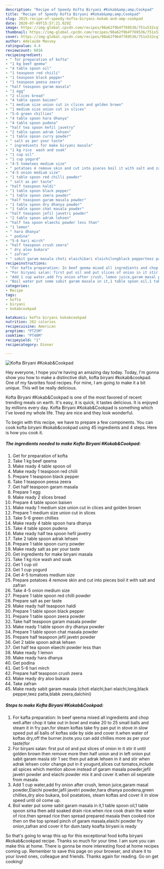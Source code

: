 ```yaml
---
description: "Recipe of Speedy Kofta Biryani #Kokab&amp;amp;Cookpad"
title: "Recipe of Speedy Kofta Biryani #Kokab&amp;amp;Cookpad"
slug: 2015-recipe-of-speedy-kofta-biryani-kokab-and-amp-cookpad
date: 2020-07-09T15:57:21.029Z
image: https://img-global.cpcdn.com/recipes/98a62f9b4f769536/751x532cq70/kofta-biryani-kokabcookpad-recipe-main-photo.jpg
thumbnail: https://img-global.cpcdn.com/recipes/98a62f9b4f769536/751x532cq70/kofta-biryani-kokabcookpad-recipe-main-photo.jpg
cover: https://img-global.cpcdn.com/recipes/98a62f9b4f769536/751x532cq70/kofta-biryani-kokabcookpad-recipe-main-photo.jpg
author: Adelaide Massey
ratingvalue: 4.4
reviewcount: 6016
recipeingredient:
- " for preparation of kofta"
- "1 kg beef qeema"
- "4 table spoon oil"
- "1 teaspoon red chiili"
- "1 teaspoon black pepper"
- "1 teaspoon peesa zeera"
- "half teaspoon garam masala"
- "1 egg"
- "2 slices bread"
- "4 table spoon baisen"
- "1 medium size union cut in clices and golden brown"
- "1 medium size union cut in slices"
- "5-6 green chillies"
- "4 table spoon hara dhanya"
- "4 table spoon pudena"
- "half tea spoon hefil javetry"
- "2 table spoon adrak lehsen"
- "1 table spoon curry powder"
- " salt as per your taste"
- " ingredients for make biryani masala"
- "1 kg rice  wash and soak"
- "1 cup oil"
- "1 cup yogurd"
- "4-5 tomatoes medium size"
- " potatoes 4 remove skin and cut into pieces boil it with salt and zafran"
- "4-5 onion medium size"
- "1 table spoon red chilli powder"
- " salt as per taste"
- "half teaspoon haldi"
- "1 table spoon black pepper"
- "1 table spoon zeera powder"
- "half teaspoon garam masala powder"
- "1 table spoon dry dhanya powder"
- "1 table spoon chat masala powder"
- "half teaspoon jefil javetri powder"
- "2 table spoon adrak lehsen"
- "half tea spoon elaechi powder less than"
- "1 lemon"
- " hara dhanya"
- " podina"
- "5-6 hari mirch"
- "half teaspoon crush zeera"
- " dry aloo bukara"
- " zafran"
- " sabit garam masala choti elaichibari elaichilongblack pepperteez pattablabk zeeradalchini"
recipeinstructions:
- "For kafta preparation: In beef qeema mixed all ingredients and chop well.after chop it take out in bowl and make 20 to 25 small balls and steam it in fry pan.for steam koftas take fry pan put in stove in slow speed put all balls of koftas side by side and cover it.when water of koftas dry,off the burner.(note.you can add chillies more as per your taste)for"
- "For biryani salan: first put oil and put slices of onion in it stir it until golden brown then remove more then half union and in left onion put sabit garam masla stir 1 sec then put adrak lehsen in it and stir when adrak lehsen color change put in it yougurd,slices cut tomatos,include all spices which mention above instead of garam masala powder,jefil javetri powder and elaichi powder mix it and cover it.when oil seperate from masala."
- "Add 1 cup water,add fry onion after crush, lemon juice,garam masal powder,Elaichi powder,jafil javetri powder,hara dhanya poodena,green chillies,dry aloo bukara, boil poatatoes, steam koftas and cover it in slow speed until oil come up."
- "Boil water put some sabit garam masala in it,1 table spoon oil,1 table spoon sirka then add soaked drain rice.when rice cook drain the water of rice.then spread rice then spread prepared masala then cooked rice then on the top spread pinch of garam masala,elaichi powder fry onion,zafran and cover it for dum.tasty koafta biryani is ready"
categories:
- Recipe
tags:
- kofta
- biryani
- kokabcookpad

katakunci: kofta biryani kokabcookpad 
nutrition: 262 calories
recipecuisine: American
preptime: "PT25M"
cooktime: "PT40M"
recipeyield: "1"
recipecategory: Dinner

---
```



![Kofta Biryani #Kokab&amp;Cookpad](https://img-global.cpcdn.com/recipes/98a62f9b4f769536/751x532cq70/kofta-biryani-kokabcookpad-recipe-main-photo.jpg)

Hey everyone, I hope you're having an amazing day today. Today, I'm gonna show you how to make a distinctive dish, kofta biryani #kokab&amp;cookpad. One of my favorites food recipes. For mine, I am going to make it a bit unique. This will be really delicious.

Kofta Biryani #Kokab&amp;Cookpad is one of the most favored of recent trending meals on earth. It's easy, it is quick, it tastes delicious. It is enjoyed by millions every day. Kofta Biryani #Kokab&amp;Cookpad is something which I've loved my whole life. They are nice and they look wonderful.




To begin with this recipe, we have to prepare a few components. You can cook kofta biryani #kokab&amp;cookpad using 45 ingredients and 4 steps. Here is how you cook it.

<!--inarticleads1-->

##### The ingredients needed to make Kofta Biryani #Kokab&amp;Cookpad:

1. Get  for preparation of kofta
1. Take 1 kg beef qeema
1. Make ready 4 table spoon oil
1. Make ready 1 teaspoon red chiili
1. Prepare 1 teaspoon black pepper
1. Take 1 teaspoon peesa zeera
1. Get half teaspoon garam masala
1. Prepare 1 egg
1. Make ready 2 slices bread
1. Prepare 4 table spoon baisen
1. Make ready 1 medium size union cut in clices and golden brown
1. Prepare 1 medium size union cut in slices
1. Take 5-6 green chillies
1. Make ready 4 table spoon hara dhanya
1. Take 4 table spoon pudena
1. Make ready half tea spoon hefil javetry
1. Take 2 table spoon adrak lehsen
1. Prepare 1 table spoon curry powder
1. Make ready  salt as per your taste
1. Get  ingredients for make biryani masala
1. Take 1 kg rice  wash and soak
1. Get 1 cup oil
1. Get 1 cup yogurd
1. Get 4-5 tomatoes medium size
1. Prepare  potatoes 4 remove skin and cut into pieces boil it with salt and zafran
1. Take 4-5 onion medium size
1. Prepare 1 table spoon red chilli powder
1. Prepare  salt as per taste
1. Make ready half teaspoon haldi
1. Prepare 1 table spoon black pepper
1. Prepare 1 table spoon zeera powder
1. Take half teaspoon garam masala powder
1. Make ready 1 table spoon dry dhanya powder
1. Prepare 1 table spoon chat masala powder
1. Prepare half teaspoon jefil javetri powder
1. Get 2 table spoon adrak lehsen
1. Get half tea spoon elaechi powder less than
1. Make ready 1 lemon
1. Make ready  hara dhanya
1. Get  podina
1. Get 5-6 hari mirch
1. Prepare half teaspoon crush zeera
1. Make ready  dry aloo bukara
1. Take  zafran
1. Make ready  sabit garam masala (choti elaichi,bari elaichi,long,black pepper,teez patta,blabk zeera,dalchini)




<!--inarticleads2-->

##### Steps to make Kofta Biryani #Kokab&amp;Cookpad:

1. For kafta preparation: In beef qeema mixed all ingredients and chop well.after chop it take out in bowl and make 20 to 25 small balls and steam it in fry pan.for steam koftas take fry pan put in stove in slow speed put all balls of koftas side by side and cover it.when water of koftas dry,off the burner.(note.you can add chillies more as per your taste)for
1. For biryani salan: first put oil and put slices of onion in it stir it until golden brown then remove more then half union and in left onion put sabit garam masla stir 1 sec then put adrak lehsen in it and stir when adrak lehsen color change put in it yougurd,slices cut tomatos,include all spices which mention above instead of garam masala powder,jefil javetri powder and elaichi powder mix it and cover it.when oil seperate from masala.
1. Add 1 cup water,add fry onion after crush, lemon juice,garam masal powder,Elaichi powder,jafil javetri powder,hara dhanya poodena,green chillies,dry aloo bukara, boil poatatoes, steam koftas and cover it in slow speed until oil come up.
1. Boil water put some sabit garam masala in it,1 table spoon oil,1 table spoon sirka then add soaked drain rice.when rice cook drain the water of rice.then spread rice then spread prepared masala then cooked rice then on the top spread pinch of garam masala,elaichi powder fry onion,zafran and cover it for dum.tasty koafta biryani is ready




So that's going to wrap this up for this exceptional food kofta biryani #kokab&amp;cookpad recipe. Thanks so much for your time. I am sure you can make this at home. There is gonna be more interesting food at home recipes coming up. Remember to save this page on your browser, and share it to your loved ones, colleague and friends. Thanks again for reading. Go on get cooking!
